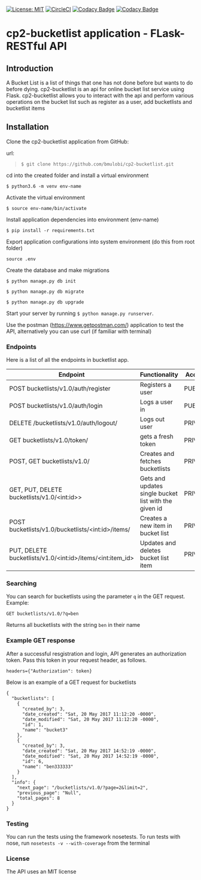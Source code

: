 [![License: MIT](https://img.shields.io/badge/License-MIT-yellow.svg)](https://opensource.org/licenses/MIT)
[![CircleCI](https://circleci.com/gh/bmulobi/cp2-bucketlist.svg?style=svg)](https://circleci.com/gh/bmulobi/cp2-bucketlist)
[![Codacy Badge](https://api.codacy.com/project/badge/Grade/4930f6247bb44a1c83867907305e1f9b)](https://www.codacy.com/app/bmulobi/cp2-bucketlist?utm_source=github.com&amp;utm_medium=referral&amp;utm_content=bmulobi/cp2-bucketlist&amp;utm_campaign=Badge_Grade)
[![Codacy Badge](https://api.codacy.com/project/badge/Coverage/4930f6247bb44a1c83867907305e1f9b)](https://www.codacy.com/app/bmulobi/cp2-bucketlist?utm_source=github.com&utm_medium=referral&utm_content=bmulobi/cp2-bucketlist&utm_campaign=Badge_Coverage)
# cp2-bucketlist application - FLask-RESTful API

## Introduction
A Bucket List is a list of things that one has not done before but wants to do before dying.
cp2-bucketlist is an api for online bucket list service using Flask.
cp2-bucketlist allows you to interact with the api and perform various
operations on the bucket list such as register as a user, add bucketlists and bucketlist items

## Installation

Clone the cp2-bucketlist application from GitHub:

url:
>`$ git clone https://github.com/bmulobi/cp2-bucketlist.git`

cd into the created folder and install a virtual environment

`$ python3.6 -m venv env-name`

Activate the virtual environment

`$ source env-name/bin/activate`

Install application dependencies into environment (env-name)

`$ pip install -r requirements.txt`

Export application configurations into system environment (do this from root folder)

`source .env`

Create the database and make migrations

`$ python manage.py db init`

`$ python manage.py db migrate`

`$ python manage.py db upgrade`

Start your server by running
`$ python manage.py runserver`.

Use the postman (https://www.getpostman.com/) application to test the API,
alternatively you can use curl (if familiar with terminal)

### Endpoints

Here is a list of all the endpoints in bucketlist app.

Endpoint | Functionality| Access
------------ | ------------- | -------------
POST bucketlists/v1.0/auth/register | Registers a user | PUBLIC
POST bucketlists/v1.0/auth/login | Logs a user in | PUBLIC
DELETE /bucketlists/v1.0/auth/logout/ | Logs out user | PRIVATE
GET bucketlists/v1.0/token/ | gets a fresh token | PRIVATE
POST, GET bucketlists/v1.0/ | Creates and fetches bucketlists | PRIVATE
GET, PUT, DELETE bucketlists/v1.0/&lt;int:id>&gt; | Gets and updates single bucket list with the given id | PRIVATE
POST bucketlists/v1.0/bucketlists/&lt;int:id&gt;/items/ | Creates a new item in bucket list | PRIVATE
PUT, DELETE bucketlists/v1.0/&lt;int:id&gt;/items/&lt;int:item_id&gt; | Updates and deletes bucket list item | PRIVATE

### Searching

You can search for bucketlists using the parameter `q` in the GET request.
Example:

`GET bucketlists/v1.0/?q=ben`

Returns all bucketlists with the string `ben` in their name

### Example GET response
After a successful resgistration and login, API generates an authorization token.
Pass this token in your request header, as follows.
```
headers={"Authorization": token}
```
Below is an example of a GET request for bucketlists

```
{
  "bucketlists": [
    {
      "created_by": 3,
      "date_created": "Sat, 20 May 2017 11:12:20 -0000",
      "date_modified": "Sat, 20 May 2017 11:12:20 -0000",
      "id": 1,
      "name": "bucket3"
    },
    {
      "created_by": 3,
      "date_created": "Sat, 20 May 2017 14:52:19 -0000",
      "date_modified": "Sat, 20 May 2017 14:52:19 -0000",
      "id": 6,
      "name": "ben333333"
    }
  ],
  "info": {
    "next_page": "/bucketlists/v1.0/?page=2&limit=2",
    "previous_page": "Null",
    "total_pages": 8
  }
}
```
### Testing
You can run the tests using the framework nosetests.
To run tests with nose, run `nosetests -v --with-coverage` from the terminal

### License
The API uses an MIT license
